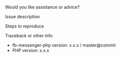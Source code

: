 Would you like assistance or advice?

Issue description

Steps to reproduce

Traceback or other info

* fb-messenger-php version: x.x.x / master@commit
* PHP version: x.x.x
